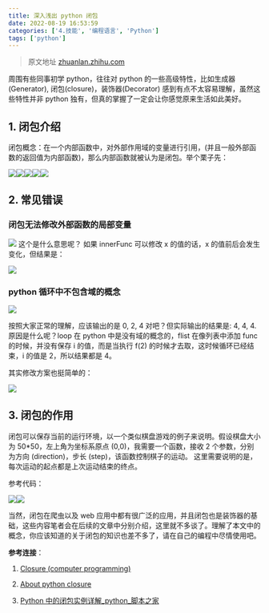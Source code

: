 ```yaml
---
title: 深入浅出 python 闭包
date: 2022-08-19 16:53:59
categories: ['4.技能', '编程语言', 'Python']
tags: ['python']
---
```



>原文地址 [zhuanlan.zhihu.com](https://zhuanlan.zhihu.com/p/22229197)

周围有些同事初学 python，往往对 python 的一些高级特性，比如生成器 (Generator), 闭包(closure)，装饰器(Decorator) 感到有点不太容易理解，虽然这些特性并非 python 独有，但真的掌握了一定会让你感觉原来生活如此美好。
  
## 1.  闭包介绍

闭包概念：在一个内部函数中，对外部作用域的变量进行引用，(并且一般外部函数的返回值为内部函数)，那么内部函数就被认为是闭包。举个栗子先：

![](https://pic3.zhimg.com/0bf070da6fba4187510d4f423f451dd2_b.png)![](https://pic4.zhimg.com/564bc6ce56fc4cf2bf5128cd6c60b477_b.png)![](https://pic1.zhimg.com/dee4a1e824a6da024b5eace407eeab90_r.jpg)![](https://pic1.zhimg.com/f54f1765811dd5c13f415ec25cf2072c_b.png)![](https://pic2.zhimg.com/5ea23ecb27f7aa70eff3b6e445093f31_b.png)
  
## 2. 常见错误
  
###  闭包无法修改外部函数的局部变量

![](https://pic1.zhimg.com/37066f1c440ecf7a31f685728119cfa8_r.jpg)
这个是什么意思呢？
如果 innerFunc 可以修改 x 的值的话，x 的值前后会发生变化，但结果是：

![](https://pic3.zhimg.com/a7d6feca997ecb0262aaa2875a77c4fa_b.png)
  
### python 循环中不包含域的概念
![](https://pic3.zhimg.com/0c44b9dee2b981816d4137a432c4185e_b.png)

按照大家正常的理解，应该输出的是 0, 2, 4 对吧？但实际输出的结果是: 4, 4, 4. 原因是什么呢？loop 在 python 中是没有域的概念的，flist 在像列表中添加 func 的时候，并没有保存 i 的值，而是当执行 f(2) 的时候才去取，这时候循环已经结束，i 的值是 2，所以结果都是 4。

其实修改方案也挺简单的：

![](https://pic1.zhimg.com/b61fccab921e91f626fb0488a0bace5c_r.jpg)
  
## 3. 闭包的作用

闭包可以保存当前的运行环境，以一个类似棋盘游戏的例子来说明。假设棋盘大小为 50*50，左上角为坐标系原点 (0,0)，我需要一个函数，接收 2 个参数，分别为方向 (direction)，步长 (step)，该函数控制棋子的运动。 这里需要说明的是，每次运动的起点都是上次运动结束的终点。

参考代码：

![](https://pic3.zhimg.com/9ce54b9dd939bb31e18923e7b3618d42_b.png)![](https://pic3.zhimg.com/dcbee56a8bcc7d164dddd39d68ee80b6_b.png)

当然，闭包在爬虫以及 web 应用中都有很广泛的应用，并且闭包也是装饰器的基础，这些内容笔者会在后续的文章中分别介绍，这里就不多谈了。理解了本文中的概念，你应该知道的关于闭包的知识也差不多了，请在自己的编程中尽情使用吧。

**参考连接**：

1.  [Closure (computer programming)](https://link.zhihu.com/?target=https%3A//en.wikipedia.org/wiki/Closure_%28computer_programming%29)  
    
2.  [About python closure](https://link.zhihu.com/?target=http%3A//stackoverflow.com/questions/11408515/about-python-closure)  
    
3.  [Python 中的闭包实例详解_python_脚本之家](https://link.zhihu.com/?target=http%3A//www.jb51.net/article/54498.htm)